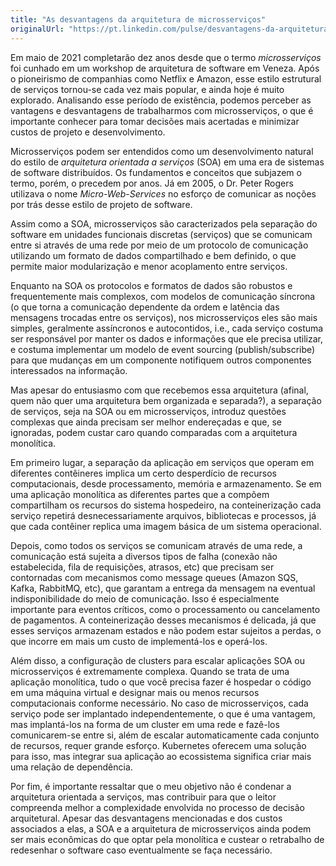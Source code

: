 ```yaml
---
title: "As desvantagens da arquitetura de microsserviços"
originalUrl: "https://pt.linkedin.com/pulse/desvantagens-da-arquitetura-de-microsservi%C3%A7os-daniel-castro"
---
```


Em maio de 2021 completarão dez anos desde que o termo _microsserviços_ foi cunhado em um workshop de arquitetura de software em Veneza. Após o pioneirismo de companhias como Netflix e Amazon, esse estilo estrutural de serviços tornou-se cada vez mais popular, e ainda hoje é muito explorado. Analisando esse período de existência, podemos perceber as vantagens e desvantagens de trabalharmos com microsserviços, o que é importante conhecer para tomar decisões mais acertadas e minimizar custos de projeto e desenvolvimento.

Microsserviços podem ser entendidos como um desenvolvimento natural do estilo de _arquitetura orientada a serviços_ (SOA) em uma era de sistemas de software distribuídos. Os fundamentos e conceitos que subjazem o termo, porém, o precedem por anos. Já em 2005, o Dr. Peter Rogers utilizava o nome _Micro-Web-Services_ no esforço de comunicar as noções por trás desse estilo de projeto de software.

Assim como a SOA, microsserviços são caracterizados pela separação do software em unidades funcionais discretas (serviços) que se comunicam entre si através de uma rede por meio de um protocolo de comunicação utilizando um formato de dados compartilhado e bem definido, o que permite maior modularização e menor acoplamento entre serviços.

Enquanto na SOA os protocolos e formatos de dados são robustos e frequentemente mais complexos, com modelos de comunicação síncrona (o que torna a comunicação dependente da ordem e latência das mensagens trocadas entre os serviços), nos microsserviços eles são mais simples, geralmente assíncronos e autocontidos, i.e., cada serviço costuma ser responsável por manter os dados e informações que ele precisa utilizar, e costuma implementar um modelo de event sourcing (publish/subscribe) para que mudanças em um componente notifiquem outros componentes interessados na informação.

Mas apesar do entusiasmo com que recebemos essa arquitetura (afinal, quem não quer uma arquitetura bem organizada e separada?), a separação de serviços, seja na SOA ou em microsserviços, introduz questões complexas que ainda precisam ser melhor endereçadas e que, se ignoradas, podem custar caro quando comparadas com a arquitetura monolítica.

Em primeiro lugar, a separação da aplicação em serviços que operam em diferentes contêineres implica um certo desperdício de recursos computacionais, desde processamento, memória e armazenamento. Se em uma aplicação monolítica as diferentes partes que a compõem compartilham os recursos do sistema hospedeiro, na conteinerização cada serviço repetirá desnecessariamente arquivos, bibliotecas e processos, já que cada contêiner replica uma imagem básica de um sistema operacional.

Depois, como todos os serviços se comunicam através de uma rede, a comunicação está sujeita a diversos tipos de falha (conexão não estabelecida, fila de requisições, atrasos, etc) que precisam ser contornadas com mecanismos como message queues (Amazon SQS, Kafka, RabbitMQ, etc), que garantam a entrega da mensagem na eventual indisponibilidade do meio de comunicação. Isso é especialmente importante para eventos críticos, como o processamento ou cancelamento de pagamentos. A conteinerização desses mecanismos é delicada, já que esses serviços armazenam estados e não podem estar sujeitos a perdas, o que incorre em mais um custo de implementá-los e operá-los.

Além disso, a configuração de clusters para escalar aplicações SOA ou microsserviços é extremamente complexa. Quando se trata de uma aplicação monolítica, tudo o que você precisa fazer é hospedar o código em uma máquina virtual e designar mais ou menos recursos computacionais conforme necessário. No caso de microsserviços, cada serviço pode ser implantado independentemente, o que é uma vantagem, mas implantá-los na forma de um cluster em uma rede e fazê-los comunicarem-se entre si, além de escalar automaticamente cada conjunto de recursos, requer grande esforço. Kubernetes oferecem uma solução para isso, mas integrar sua aplicação ao ecossistema significa criar mais uma relação de dependência.

Por fim, é importante ressaltar que o meu objetivo não é condenar a arquitetura orientada a serviços, mas contribuir para que o leitor compreenda melhor a complexidade envolvida no processo de decisão arquitetural. Apesar das desvantagens mencionadas e dos custos associados a elas, a SOA e a arquitetura de microsserviços ainda podem ser mais econômicas do que optar pela monolítica e custear o retrabalho de redesenhar o software caso eventualmente se faça necessário.
